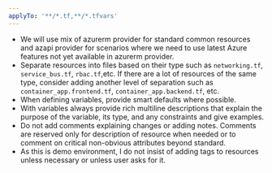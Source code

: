 ```yaml
---
applyTo: '**/*.tf,**/*.tfvars'
---
```

- We will use mix of azurerm provider for standard common resources and azapi provider for scenarios where we need to use latest Azure features not yet available in azurerm provider.
- Separate resources into files based on their type such as `networking.tf`, `service_bus.tf`,  `rbac.tf`,etc. If there are a lot of resources of the same type, consider adding another level of separation such as `container_app.frontend.tf`, `container_app.backend.tf`, etc.
- When defining variables, provide smart defaults where possible.
- With variables always provide rich multiline descriptions that explain the purpose of the variable, its type, and any constraints and give examples.
- Do not add comments explaining changes or adding notes. Comments are reserved only for description of resource when needed or to comment on critical non-obvious attributes beyond standard.
- As this is demo environment, I do not insist of adding tags to resources unless necessary or unless user asks for it.